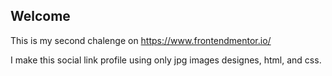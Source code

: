 ## Welcome

This is my second chalenge on https://www.frontendmentor.io/

I make this social link profile using only jpg images designes, html, and css.
